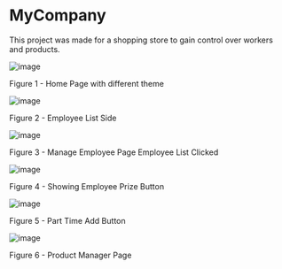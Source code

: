 # MyCompany
This project was made for a shopping store to gain control over workers and products.

![image](https://user-images.githubusercontent.com/62117525/110022134-9bc7bb80-7d3c-11eb-9715-cebc331a739d.png)

  Figure 1 - Home Page with different theme

![image](https://user-images.githubusercontent.com/62117525/110022176-a6825080-7d3c-11eb-9f45-5f3c95178f29.png)

  Figure 2 - Employee List Side

![image](https://user-images.githubusercontent.com/62117525/110022246-bbf77a80-7d3c-11eb-90e4-6edead5989eb.png)

  Figure 3 - Manage Employee Page Employee List Clicked

![image](https://user-images.githubusercontent.com/62117525/110022773-67083400-7d3d-11eb-9f27-1caec953f6bb.png)

  Figure 4 - Showing Employee Prize Button

![image](https://user-images.githubusercontent.com/62117525/110022418-f3662700-7d3c-11eb-8bbf-56d3acc6dee1.png)

  Figure 5 - Part Time Add Button

![image](https://user-images.githubusercontent.com/62117525/110022704-4fc94680-7d3d-11eb-8db9-367b858c214e.png)

  Figure 6 - Product Manager Page



